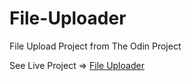 # File-Uploader
File Upload Project from The Odin Project

See Live Project => [File Uploader](https://file-uploader-production-2bad.up.railway.app/)